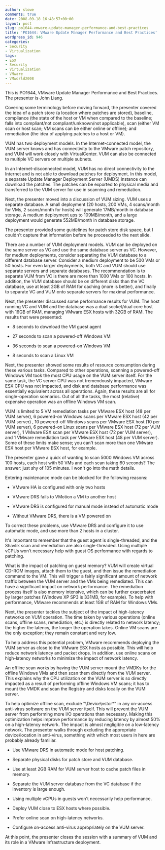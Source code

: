 ```yaml
---
author: slowe
comments: true
date: 2008-09-18 16:48:57+00:00
layout: post
slug: po1644-vmware-update-manager-performance-and-best-practices
title: 'PO1644: VMware Update Manager Performance and Best Practices'
wordpress_id: 946
categories:
- Security
- Virtualization
tags:
- ESX
- Security
- Virtualization
- VMware
- VMworld2008
---
```


This is PO1644, VMware Update Manager Performance and Best Practices. The presenter is John Liang.

Covering some terminology before moving forward, the presenter covered the idea of a patch store (a location where patches are stored), baseline, compliance (the state of the host or VM when compared to the baseline; falls into compliant/not compliant/unknown/not applicable), scan (either VM scan or host scan; VM scans can be either online or offline); and remediation (the idea of applying patches to a host or VM).

VUM has two deployment models. In the Internet-connected model, the VUM server knows and has connectivity to the VMware patch repository, and VUM will work closely with VirtualCenter. VUM can also be connected to multiple VC servers on multiple subnets.

In an Internet-disconnected model, VUM has no direct connectivity to the Internet and is not able to download patches for deployment. In this model, a separate Update Manager Deployment Server (UMDS) instance can download the patches. The patches can be exported to physical media and transferred to the VUM server for use in scanning and remediation.

Next, the presenter moved into a discussion of VUM sizing. VUM uses a separate database. A small deployment (20 hosts, 200 VMs, 4 scans/month for VMs, 2 scans/month for hosts) will generate 17MB/month in database storage. A medium deployment ups to 109MB/month, and a large deployment would generate 552MB/month in database storage.

The presenter provided some guidelines for patch store disk space, but I couldn't capture that information before he proceeded to the next slide.

There are a number of VUM deployment models. VUM can be deployed on the same server as VC and use the same database server as VC. However, for medium deployments, consider separating the VUM database to a different database server. Consider a medium deployment to be 500 VMs or 50 hosts. For even larger deployments, both VC and VUM should use separate servers and separate databases. The recommendation is to separate VUM from VC is there are more than 1000 VMs or 100 hosts. In addition, the VUM database should be on different disks than the VC database, use at least 2GB of RAM for caching (more is better), and finally to separate VC and VUM onto separate servers for maximal performance.

Next, the presenter discussed some performance results for VUM. The host running VC and VUM and the database was a dual socket/dual core host with 16GB of RAM, managing VMware ESX hosts with 32GB of RAM. The results that were presented:

* 8 seconds to download the VM guest agent

* 27 seconds to scan a powered-off Windows VM

* 36 seconds to scan a powered-on Windows VM

* 8 seconds to scan a Linux VM

Next, the presenter showed some results of resource consumption during these various tasks. Compared to other operations, scanning a powered-off Windows VM took the most CPU usage on the VUM server itself. For the same task, the VC server CPU was not tremendously impacted, VMware ESX CPU was not impacted, and disk and database performance was essentially equivalent across all operations. Again, these results are all for single-operation scenarios. Out of all the tasks, the most (relative) expensive operation was an offline Windows VM scan.

VUM is limited to 5 VM remediation tasks per VMware ESX host (48 per VUM server), 6 powered-on Windows scans per VMware ESX host (42 per VUM server) , 10 powered-off Windows scans per VMware ESX host (10 per VUM server), 6 powered-on Linux scans per VMware ESX host (72 per VUM server), 1 VMware ESX scan per VMware ESX host (72 per VUM server), and 1 VMware remediation task per VMware ESX host (48 per VUM server). Some of these limits make sense; you can't scan more than one VMware ESX host per VMware ESX host, for example.

The presenter gave a quick of wanting to scan 5000 Windows VM across 100 hosts, each host with 50 VMs and each scan taking 60 seconds? The answer: just shy of 105 minutes. I won't go into the math details.

Entering maintenance mode can be blocked for the following reasons:

* VMware HA is configured with only two hosts

* VMware DRS fails to VMotion a VM to another host

* VMware DRS is configured for manual mode instead of automatic mode

* Without VMware DRS, there is a VM powered on

To correct these problems, use VMware DRS and configure it to use automatic mode, and use more than 2 hosts in a cluster.

It's important to remember that the guest agent is single-threaded, and the Shavlik scan and remediation are also single-threaded. Using multiple vCPUs won't necessary help with guest OS performance with regards to patching.

What is the impact of patching on guest memory? VUM will create virtual CD-ROM images, attach them to the guest, and then issue the remediation command to the VM. This will trigger a fairly significant amount of network traffic between the VUM server and the VMs being remediated. This can have a significant impact on network performance. The remediation process itself is also memory intensive, which can be further exacerbated by larger patches (Windows XP SP3 is 331MB, for example). To help with performance, VMware recommends at least 1GB of RAM for Windows VMs.

Next, the presenter tackles the subject of the impact of high-latency networks on VUM operation. The time taken by various operations (online scans, offline scans, remediation, etc.) is directly related to network latency; the higher the latency, the longer the operation takes. Online VM scans are the only exception; they remain constant and very low.

To help address this potential problem, VMware recommends deploying the VUM server as close to the VMware ESX hosts as possible. This will help reduce network latency and packet drops. In addition, use online scans on high-latency networks to minimize the impact of network latency.

An offline scan works by having the VUM server mount the VMDKs for the offline Windows VMs and then scan them directly from the VUM server. This explains why the CPU utilization on the VUM server is so directly impacted as a result of performing offline Windows VM scans; it has to mount the VMDK and scan the Registry and disks locally on the VUM server.

To help optimize offline scan, exclude "\Device\vstor*" in any on-access anti-virus software on the VUM server itself. This will prevent the VUM server from performing more I/O operations than necessary. Making this optimization helps improve performance by reducing latency by almost 50% on a high-latency network. The impact is almost negligible on a low-latency network. The presenter walks through excluding the appropriate device/location in anti-virus, something with which most users in here are probably already familiar.

* Use VMware DRS in automatic mode for host patching.

* Separate physical disks for patch store and VUM database.

* Use at least 2GB RAM for VUM server host to cache patch files in memory.

* Separate the VUM server database from the VC database if the inventory is large enough.

* Using multiple vCPUs in guests won't necessarily help performance.

* Deploy VUM close to ESX hosts where possible.

* Prefer online scan on high-latency networks.

* Configure on-access anti-virus appropriately on the VUM server.

At this point, the presenter closes the session with a summary of VUM and its role in a VMware Infrastructure deployment.
